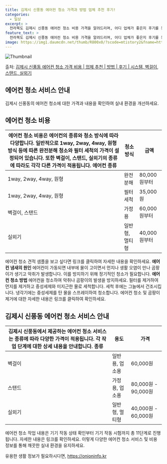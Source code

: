 ```yaml
---
title: 김제시 신풍동 에어컨 청소 가격과 방법 업체 추천 후기!
categories:
  - 일상
excerpt: >
  전라북도 김제시 신풍동 에어컨 청소 비용 가격을 알려드리며, 어디 업체가 좋은지 후기를 통해 알아보겠습니다. 현재 글에서는 시스템, 벽걸이, 스탠드, 실외기 각각에 대해 청소 비용이 나와 있으니 참고하시면 되겠습니다. 에어컨 분해 청소 방법 보기 👈 클릭셀프 에어컨 청소 방법 보기👈 클릭김제시 신풍동 에어컨 청소 비용시스템에어컨 방식클리닝방식금액1way 방식에어컨 완전분해80,000원1way 방식에어컨 필터세척35,000원2way 방식에어컨 완전분해90,000원2way 방식에어컨 필터세척35,000원4way 방식에어컨 완전분해120,000원4way 방식에어컨 필터세척35,000원원형방식에어컨 완전분해140,000원원형방식에어컨 필터세척35,000원에어컨 청소 견적 샘플 보기 👈 클릭에어컨 냄새의 원인에어..
feature_text: >
  전라북도 김제시 신풍동 에어컨 청소 비용 가격을 알려드리며, 어디 업체가 좋은지 후기를 통해 알아보겠습니다. 현재 글에서는 시스템, 벽걸이, 스탠드, 실외기 각각에 대해 청소 비용이 나와 있으니 참고하시면 되겠습니다. 에어컨 분해 청소 방법 보기 👈 클릭셀프 에어컨 청소 방법 보기👈 클릭김제시 신풍동 에어컨 청소 비용시스템에어컨 방식클리닝방식금액1way 방식에어컨 완전분해80,000원1way 방식에어컨 필터세척35,000원2way 방식에어컨 완전분해90,000원2way 방식에어컨 필터세척35,000원4way 방식에어컨 완전분해120,000원4way 방식에어컨 필터세척35,000원원형방식에어컨 완전분해140,000원원형방식에어컨 필터세척35,000원에어컨 청소 견적 샘플 보기 👈 클릭에어컨 냄새의 원인에어..
image: https://img1.daumcdn.net/thumb/R800x0/?scode=mtistory2&fname=https%3A%2F%2Fblog.kakaocdn.net%2Fdn%2FN3SqQ%2FbtsHxHKG06D%2Fcio4A7CyhkaMLKRJOV8cz0%2Fimg.webp
---
```


![Thumbnail](https://img1.daumcdn.net/thumb/R800x0/?scode=mtistory2&fname=https%3A%2F%2Fblog.kakaocdn.net%2Fdn%2FN3SqQ%2FbtsHxHKG06D%2Fcio4A7CyhkaMLKRJOV8cz0%2Fimg.webp)

<p>출처: <a href="https://onioninfo.kr/entry/%EA%B9%80%EC%A0%9C%EC%8B%9C-%EC%8B%A0%ED%92%8D%EB%8F%99-%EC%97%90%EC%96%B4%EC%BB%A8-%EC%B2%AD%EC%86%8C-%EA%B0%80%EA%B2%A9-%EB%B9%84%EC%9A%A9-%EC%97%85%EC%B2%B4-%EC%B6%94%EC%B2%9C-%EB%B0%A9%EB%B2%95-%ED%9B%84%EA%B8%B0-%EC%8B%9C%EC%8A%A4%ED%85%9C-%EB%B2%BD%EA%B1%B8%EC%9D%B4-%EC%8A%A4%ED%83%A0%EB%93%9C-%EC%8B%A4%EC%99%B8%EA%B8%B0" rel="dofollow">김제시 신풍동 에어컨 청소 가격 비용 | 업체 추천 | 방법 | 후기 | 시스템, 벽걸이, 스탠드, 실외기</a> </p>

## 에어컨 청소 서비스 안내

김제시 신풍동의 에어컨 청소에 대한 가격과 내용을 확인하여 실내 환경을 개선하세요.

## 에어컨 청소 비용

에어컨 청소 비용은 에어컨의 종류와 청소 방식에 따라 다양합니다. 일반적으로 1way, 2way, 4way, 원형 방식 등에 따른 완전분해 청소와 필터 세척의 가격이 설정되어 있습니다. 또한 벽걸이, 스탠드, 실외기의 종류에 따라도 각각 다른 가격이 적용됩니다.  **에어컨 종류** | **청소 방식** | **금액**  
---|---|---  
1way, 2way, 4way, 원형 | 완전분해 | 80,000원부터  
1way, 2way, 4way, 원형 | 필터세척 | 35,000원  
벽걸이, 스탠드 | 가정용 | 60,000원부터  
실외기 | 일반형, 멀티형 | 40,000원부터  
에어컨 청소 견적 샘플을 보고 싶다면 링크를 클릭하여 자세한 내용을 확인하세요. **에어컨 냄새의 원인** 에어컨이 가동되면 내부에 물이
고이면서 먼지나 생활 오염이 만나 곰팡이가 생기고 악취가 발생합니다. 이를 방지하기 위해 정기적인 청소가 필요합니다. **에어컨 청소
방법** 에어컨을 청소하여 악취나 곰팡이의 발생을 방지하세요. 필터를 제거하여 먼지를 제거하고 중성세제와 미지근한 물로 세척합니다. 세척
후에는 그늘에서 건조시킵니다. 냉각기에는 중성세제를 탄 물을 스프레이하여 청소합니다. 에어컨 청소 및 곰팡이 제거에 대한 자세한 내용은
링크를 클릭하여 확인하세요.

## 김제시 신풍동 에어컨 청소 서비스 안내

김제시 신풍동에서 제공하는 에어컨 청소 서비스는 종류에 따라 다양한 가격이 적용됩니다. 각 작업 단계에 대한 상세 내용을 안내합니다.  **종류** | **용도** | **가격**  
---|---|---  
벽걸이 | 일반용, 업소용 | 60,000원  
스탠드 | 가정용, 업소용 | 80,000원 - 90,000원  
실외기 | 일반형, 멀티형 | 40,000원 - 60,000원  
에어컨 청소 작업 내용은 기기 작동 상태 확인부터 기기 작동 시험까지 총 11단계로 진행됩니다. 자세한 내용은 링크를 확인하세요. 이렇게
다양한 에어컨 청소 서비스 및 비용 정보를 통해 깨끗한 실내 환경을 유지하세요.

 

유용한 생활 정보가 필요하시다면, <a href="https://onioninfo.kr" rel="dofollow">https://onioninfo.kr</a>


